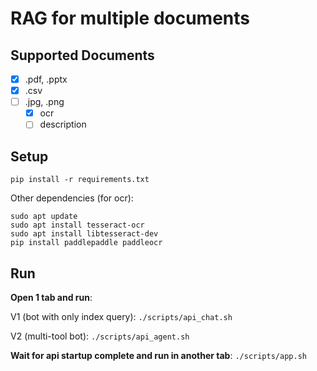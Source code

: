 # RAG for multiple documents

## Supported Documents
- [x] .pdf, .pptx
- [x] .csv
- [ ] .jpg, .png
  - [x] ocr
  - [ ] description

## Setup
```
pip install -r requirements.txt
```

Other dependencies (for ocr):
```
sudo apt update
sudo apt install tesseract-ocr
sudo apt install libtesseract-dev
pip install paddlepaddle paddleocr
```

## Run
**Open 1 tab and run**:

V1 (bot with only index query): `./scripts/api_chat.sh`

V2 (multi-tool bot): `./scripts/api_agent.sh`

**Wait for api startup complete and run in another tab**:
`./scripts/app.sh`